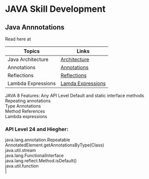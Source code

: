 # JAVA Skill Development

## Java Annnotations

Read here at 

|Topics         | Links     |
|---------------|-----------|
|Java Architecture |[Architecture](https://dzone.com/articles/jvm-architecture-explained)|
|Annotations    |[Annotations](https://docs.oracle.com/javase/tutorial/java/annotations/)|
|Reflections    |[Reflections](https://docs.oracle.com/javase/tutorial/reflect/)|
|Lambda Expressions|[Lamda Expressions](https://docs.oracle.com/javase/tutorial/java/javaOO/lambdaexpressions.html)|


<tr>
  <td>JAVA 8 Features:</td>
  <td>Any API Level
Default and static interface methods<br>
Repeating annotations<br>
Type Annotations<br>
Method References<br>
Lambda expressions<br>

### API Level 24 and Hiegher:<br>
java.lang.annotation.Repeatable<br>
AnnotatedElement.getAnnotationsByType(Class)<br>
java.util.stream<br>
java.lang.FunctionalInterface<br>
java.lang.reflect.Method.isDefault()<br>
java.util.function<br></td></tr> |







